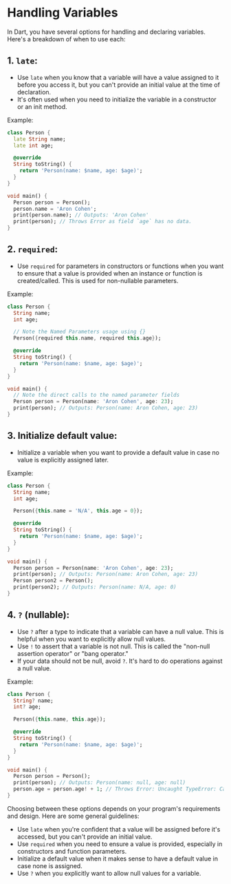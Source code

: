 ﻿# Handling Variables
In Dart, you have several options for handling and declaring variables. Here's a breakdown of when to use each:

## 1. `late`:
-   Use `late` when you know that a variable will have a value assigned to it before you access it, but you can't provide an initial value at the time of declaration.
-   It's often used when you need to initialize the variable in a constructor or an init method.

Example:
```dart
class Person {
  late String name;
  late int age;

  @override
  String toString() {
    return 'Person(name: $name, age: $age)';
  }
}

void main() {
  Person person = Person();
  person.name = 'Aron Cohen';
  print(person.name); // Outputs: 'Aron Cohen'
  print(person); // Throws Error as field `age` has no data.
}
```
## 2. `required`:

-   Use `required` for parameters in constructors or functions when you want to ensure that a value is provided when an instance or function is created/called. This is used for non-nullable parameters.

Example:
```dart
class Person {
  String name;
  int age;

  // Note the Named Parameters usage using {}
  Person({required this.name, required this.age});

  @override
  String toString() {
    return 'Person(name: $name, age: $age)';
  }
}

void main() {
  // Note the direct calls to the named parameter fields
  Person person = Person(name: 'Aron Cohen', age: 23);
  print(person); // Outputs: Person(name: Aron Cohen, age: 23)
}

```
## 3. Initialize default value:

-   Initialize a variable when you want to provide a default value in case no value is explicitly assigned later.

Example:
```dart
class Person {
  String name;
  int age;

  Person({this.name = 'N/A', this.age = 0});

  @override
  String toString() {
    return 'Person(name: $name, age: $age)';
  }
}

void main() {
  Person person = Person(name: 'Aron Cohen', age: 23);
  print(person); // Outputs: Person(name: Aron Cohen, age: 23)
  Person person2 = Person();
  print(person2); // Outputs: Person(name: N/A, age: 0)
}
```
## 4. `?` (nullable):

-   Use `?` after a type to indicate that a variable can have a null value. This is helpful when you want to explicitly allow null values.
- Use `!` to assert that a variable is not null. This is called the "non-null assertion operator" or "bang operator."
- If your data should not be null, avoid `?`. It's hard to do operations against a null value.

Example:
```dart
class Person {
  String? name;
  int? age;

  Person({this.name, this.age});

  @override
  String toString() {
    return 'Person(name: $name, age: $age)';
  }
}

void main() {
  Person person = Person();
  print(person); // Outputs: Person(name: null, age: null)
  person.age = person.age! + 1; // Throws Error: Uncaught TypeError: Cannot read properties of null (reading '$add')
}
```

Choosing between these options depends on your program's requirements and design. Here are some general guidelines:

-   Use `late` when you're confident that a value will be assigned before it's accessed, but you can't provide an initial value.
-   Use `required` when you need to ensure a value is provided, especially in constructors and function parameters.
-   Initialize a default value when it makes sense to have a default value in case none is assigned.
-   Use `?` when you explicitly want to allow null values for a variable.


